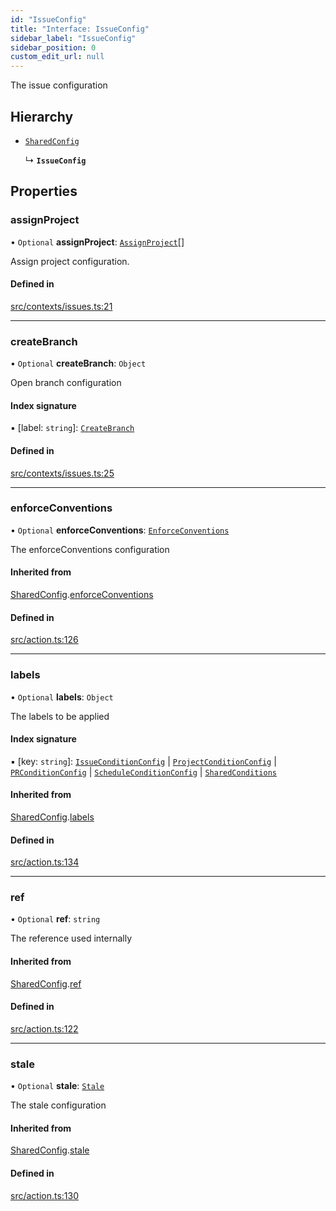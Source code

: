 ```yaml
---
id: "IssueConfig"
title: "Interface: IssueConfig"
sidebar_label: "IssueConfig"
sidebar_position: 0
custom_edit_url: null
---
```


The issue configuration

## Hierarchy

- [`SharedConfig`](SharedConfig.md)

  ↳ **`IssueConfig`**

## Properties

### assignProject

• `Optional` **assignProject**: [`AssignProject`](internal.AssignProject.md)[]

Assign project configuration.

#### Defined in

[src/contexts/issues.ts:21](https://github.com/Resnovas/smartcloud/blob/b9e22a9/src/contexts/issues.ts#L21)

___

### createBranch

• `Optional` **createBranch**: `Object`

Open branch configuration

#### Index signature

▪ [label: `string`]: [`CreateBranch`](../modules/internal.md#createbranch)

#### Defined in

[src/contexts/issues.ts:25](https://github.com/Resnovas/smartcloud/blob/b9e22a9/src/contexts/issues.ts#L25)

___

### enforceConventions

• `Optional` **enforceConventions**: [`EnforceConventions`](internal.EnforceConventions.md)

The enforceConventions configuration

#### Inherited from

[SharedConfig](SharedConfig.md).[enforceConventions](SharedConfig.md#enforceconventions)

#### Defined in

[src/action.ts:126](https://github.com/Resnovas/smartcloud/blob/b9e22a9/src/action.ts#L126)

___

### labels

• `Optional` **labels**: `Object`

The labels to be applied

#### Index signature

▪ [key: `string`]: [`IssueConditionConfig`](IssueConditionConfig.md) \| [`ProjectConditionConfig`](ProjectConditionConfig.md) \| [`PRConditionConfig`](PRConditionConfig.md) \| [`ScheduleConditionConfig`](ScheduleConditionConfig.md) \| [`SharedConditions`](SharedConditions.md)

#### Inherited from

[SharedConfig](SharedConfig.md).[labels](SharedConfig.md#labels)

#### Defined in

[src/action.ts:134](https://github.com/Resnovas/smartcloud/blob/b9e22a9/src/action.ts#L134)

___

### ref

• `Optional` **ref**: `string`

The reference used internally

#### Inherited from

[SharedConfig](SharedConfig.md).[ref](SharedConfig.md#ref)

#### Defined in

[src/action.ts:122](https://github.com/Resnovas/smartcloud/blob/b9e22a9/src/action.ts#L122)

___

### stale

• `Optional` **stale**: [`Stale`](internal.Stale.md)

The stale configuration

#### Inherited from

[SharedConfig](SharedConfig.md).[stale](SharedConfig.md#stale)

#### Defined in

[src/action.ts:130](https://github.com/Resnovas/smartcloud/blob/b9e22a9/src/action.ts#L130)

